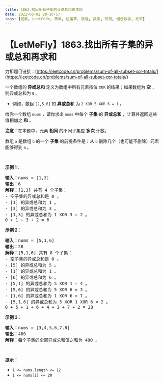 ```yaml
---
title: 1863.找出所有子集的异或总和再求和
date: 2022-06-02 20-10-57
tags: [题解, LeetCode, 简单, 位运算, 数组, 数学, 回溯, 组合数学, 枚举]
---
```


# 【LetMeFly】1863.找出所有子集的异或总和再求和

力扣题目链接：[https://leetcode.cn/problems/sum-of-all-subset-xor-totals/](https://leetcode.cn/problems/sum-of-all-subset-xor-totals/)

<p>一个数组的<strong> 异或总和</strong> 定义为数组中所有元素按位 <code>XOR</code> 的结果；如果数组为 <strong>空</strong> ，则异或总和为 <code>0</code> 。</p>

<ul>
	<li>例如，数组 <code>[2,5,6]</code> 的 <strong>异或总和</strong> 为 <code>2 XOR 5 XOR 6 = 1</code> 。</li>
</ul>

<p>给你一个数组 <code>nums</code> ，请你求出 <code>nums</code> 中每个 <strong>子集</strong> 的 <strong>异或总和</strong> ，计算并返回这些值相加之 <strong>和</strong> 。</p>

<p><strong>注意：</strong>在本题中，元素 <strong>相同</strong> 的不同子集应 <strong>多次</strong> 计数。</p>

<p>数组 <code>a</code> 是数组 <code>b</code> 的一个 <strong>子集</strong> 的前提条件是：从 <code>b</code> 删除几个（也可能不删除）元素能够得到 <code>a</code> 。</p>

<p> </p>

<p><strong>示例 1：</strong></p>

<pre><strong>输入：</strong>nums = [1,3]
<strong>输出：</strong>6
<strong>解释：</strong>[1,3] 共有 4 个子集：
- 空子集的异或总和是 0 。
- [1] 的异或总和为 1 。
- [3] 的异或总和为 3 。
- [1,3] 的异或总和为 1 XOR 3 = 2 。
0 + 1 + 3 + 2 = 6
</pre>

<p><strong>示例 2：</strong></p>

<pre><strong>输入：</strong>nums = [5,1,6]
<strong>输出：</strong>28
<strong>解释：</strong>[5,1,6] 共有 8 个子集：
- 空子集的异或总和是 0 。
- [5] 的异或总和为 5 。
- [1] 的异或总和为 1 。
- [6] 的异或总和为 6 。
- [5,1] 的异或总和为 5 XOR 1 = 4 。
- [5,6] 的异或总和为 5 XOR 6 = 3 。
- [1,6] 的异或总和为 1 XOR 6 = 7 。
- [5,1,6] 的异或总和为 5 XOR 1 XOR 6 = 2 。
0 + 5 + 1 + 6 + 4 + 3 + 7 + 2 = 28
</pre>

<p><strong>示例 3：</strong></p>

<pre><strong>输入：</strong>nums = [3,4,5,6,7,8]
<strong>输出：</strong>480
<strong>解释：</strong>每个子集的全部异或总和值之和为 480 。
</pre>

<p> </p>

<p><strong>提示：</strong></p>

<ul>
	<li><code>1 &lt;= nums.length &lt;= 12</code></li>
	<li><code>1 &lt;= nums[i] &lt;= 20</code></li>
</ul>


    